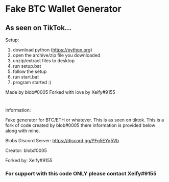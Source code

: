 # Fake BTC Wallet Generator
## As seen on TikTok...

Setup:

1. download python (https://python.org)
2. open the archive/zip file you downloaded
3. unzip/extract files to desktop
4. run setup.bat
5. follow the setup
6. run start.bat
7. program started :)

Made by blob#0005
Forked with love by Xeify#9155

# 

Information:

Fake generator for BTC/ETH or whatever. This is as seen on tiktok. This is a fork of code created by blob#0005 there information is provided below along with mine.

Blobs Discord Server: https://discord.gg/PFg5EYq5Vb

Creator: blob#0005

Forked by: Xeify#9155

### For support with this code ONLY please contact Xeify#9155

